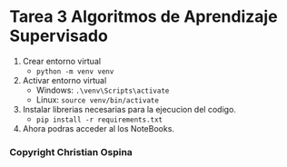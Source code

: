 # Tarea 3 Algoritmos de Aprendizaje Supervisado

1. Crear entorno virtual
    -   `python -m venv venv`
2. Activar entorno virtual
    -   Windows: `.\venv\Scripts\activate`
    -   Linux: `source venv/bin/activate`
3. Instalar librerias necesarias para la ejecucion del codigo.
    -   `pip install -r requirements.txt`
4. Ahora podras acceder al los NoteBooks.


### Copyright Christian Ospina